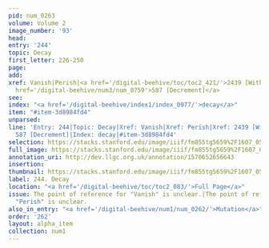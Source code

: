 ```yaml
---
pid: num_0263
volume: Volume 2
image_number: '93'
head: 
entry: '244'
topic: Decay
first_letter: 226-250
page: 
add: 
xref: Vanish|Perish|<a href='/digital-beehive/toc/toc2_421/'>2439 [Wither]</a>|<a
  href='/digital-beehive/num3/num_0759'>587 [Decrement]</a>
see: 
index: "<a href='/digital-beehive/index1/index_0977/'>decay</a>"
item: "#item-3d8984fd4"
unparsed: 
line: 'Entry: 244|Topic: Decay|Xref: Vanish|Xref: Perish|Xref: 2439 [Wither]|Xref:
  587 [Decrement]|Index: decay|#item-3d8984fd4'
selection: https://stacks.stanford.edu/image/iiif/fm855tg5659%2F1607_0560/316,4422,2996,626/full/0/default.jpg
full_image: https://stacks.stanford.edu/image/iiif/fm855tg5659%2F1607_0560/full/full/0/default.jpg
annotation_uri: http://dev.llgc.org.uk/annotation/1570652656643
insertion: 
thumbnail: https://stacks.stanford.edu/image/iiif/fm855tg5659%2F1607_0560/316,4422,600,180/250,/0/default.jpg
label: 244. Decay
location: "<a href='/digital-beehive/toc/toc2_083/'>Full Page</a>"
issue: The point of reference for "Vanish" is unclear.|The point of reference for
  "Perish" is unclear.
also_in_entry: "<a href='/digital-beehive/num1/num_0262/'>Mutation</a>"
order: '262'
layout: alpha_item
collection: num1
---
```

